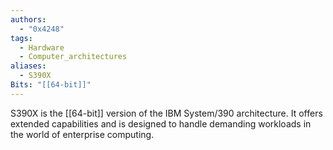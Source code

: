 ```yaml
---
authors: 
  - "0x4248"
tags:
  - Hardware
  - Computer_architectures
aliases:
  - S390X
Bits: "[[64-bit]]"
---
```

S390X is the [[64-bit]] version of the IBM System/390 architecture. It offers extended capabilities and is designed to handle demanding workloads in the world of enterprise computing.